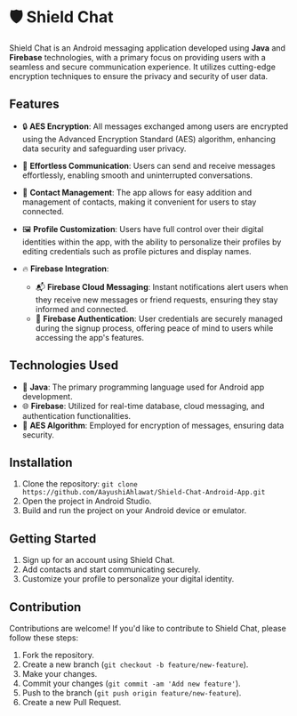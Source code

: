 # 🛡️ Shield Chat

Shield Chat is an Android messaging application developed using **Java** and **Firebase** technologies, with a primary focus on providing users with a seamless and secure communication experience. It utilizes cutting-edge encryption techniques to ensure the privacy and security of user data.

## Features

- 🔒 **AES Encryption**: All messages exchanged among users are encrypted using the Advanced Encryption Standard (AES) algorithm, enhancing data security and safeguarding user privacy.

- 📱 **Effortless Communication**: Users can send and receive messages effortlessly, enabling smooth and uninterrupted conversations.

- 👥 **Contact Management**: The app allows for easy addition and management of contacts, making it convenient for users to stay connected.

- 🖼️ **Profile Customization**: Users have full control over their digital identities within the app, with the ability to personalize their profiles by editing credentials such as profile pictures and display names.

- 🔥 **Firebase Integration**:
  - 📬 **Firebase Cloud Messaging**: Instant notifications alert users when they receive new messages or friend requests, ensuring they stay informed and connected.
  - 🔑 **Firebase Authentication**: User credentials are securely managed during the signup process, offering peace of mind to users while accessing the app's features.

## Technologies Used

- 🔵 **Java**: The primary programming language used for Android app development.
- 🌐 **Firebase**: Utilized for real-time database, cloud messaging, and authentication functionalities.
- 🔐 **AES Algorithm**: Employed for encryption of messages, ensuring data security.
  
## Installation

1. Clone the repository: `git clone https://github.com/AayushiAhlawat/Shield-Chat-Android-App.git`
2. Open the project in Android Studio.
3. Build and run the project on your Android device or emulator.

## Getting Started

1. Sign up for an account using Shield Chat.
2. Add contacts and start communicating securely.
3. Customize your profile to personalize your digital identity.

## Contribution

Contributions are welcome! If you'd like to contribute to Shield Chat, please follow these steps:

1. Fork the repository.
2. Create a new branch (`git checkout -b feature/new-feature`).
3. Make your changes.
4. Commit your changes (`git commit -am 'Add new feature'`).
5. Push to the branch (`git push origin feature/new-feature`).
6. Create a new Pull Request.

